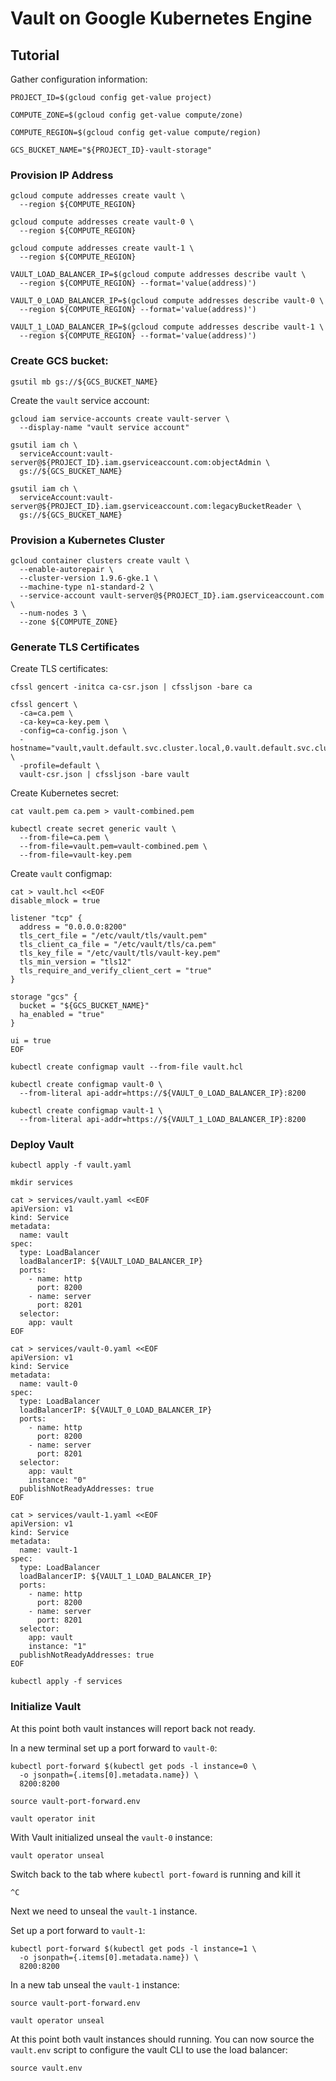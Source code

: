# Vault on Google Kubernetes Engine

## Tutorial

Gather configuration information:

```
PROJECT_ID=$(gcloud config get-value project)
```

```
COMPUTE_ZONE=$(gcloud config get-value compute/zone)
```

```
COMPUTE_REGION=$(gcloud config get-value compute/region)
```

```
GCS_BUCKET_NAME="${PROJECT_ID}-vault-storage"
```

### Provision IP Address

```
gcloud compute addresses create vault \
  --region ${COMPUTE_REGION}
```

```
gcloud compute addresses create vault-0 \
  --region ${COMPUTE_REGION}
```

```
gcloud compute addresses create vault-1 \
  --region ${COMPUTE_REGION}
```

```
VAULT_LOAD_BALANCER_IP=$(gcloud compute addresses describe vault \
  --region ${COMPUTE_REGION} --format='value(address)')
```

```
VAULT_0_LOAD_BALANCER_IP=$(gcloud compute addresses describe vault-0 \
  --region ${COMPUTE_REGION} --format='value(address)')
```

```
VAULT_1_LOAD_BALANCER_IP=$(gcloud compute addresses describe vault-1 \
  --region ${COMPUTE_REGION} --format='value(address)')
```

### Create GCS bucket:

```
gsutil mb gs://${GCS_BUCKET_NAME}
```

Create the `vault` service account:

```
gcloud iam service-accounts create vault-server \
  --display-name "vault service account"
```

```
gsutil iam ch \
  serviceAccount:vault-server@${PROJECT_ID}.iam.gserviceaccount.com:objectAdmin \
  gs://${GCS_BUCKET_NAME}
```

```
gsutil iam ch \
  serviceAccount:vault-server@${PROJECT_ID}.iam.gserviceaccount.com:legacyBucketReader \
  gs://${GCS_BUCKET_NAME}
```

### Provision a Kubernetes Cluster

```
gcloud container clusters create vault \
  --enable-autorepair \
  --cluster-version 1.9.6-gke.1 \
  --machine-type n1-standard-2 \
  --service-account vault-server@${PROJECT_ID}.iam.gserviceaccount.com \
  --num-nodes 3 \
  --zone ${COMPUTE_ZONE}
```

### Generate TLS Certificates

Create TLS certificates:

```
cfssl gencert -initca ca-csr.json | cfssljson -bare ca
```

```
cfssl gencert \
  -ca=ca.pem \
  -ca-key=ca-key.pem \
  -config=ca-config.json \
  -hostname="vault,vault.default.svc.cluster.local,0.vault.default.svc.cluster.local,1.vault.default.svc.cluster.local,localhost,127.0.0.1,${VAULT_LOAD_BALANCER_IP},${VAULT_0_LOAD_BALANCER_IP},${VAULT_1_LOAD_BALANCER_IP}" \
  -profile=default \
  vault-csr.json | cfssljson -bare vault
```

Create Kubernetes secret:

```
cat vault.pem ca.pem > vault-combined.pem
```

```
kubectl create secret generic vault \
  --from-file=ca.pem \
  --from-file=vault.pem=vault-combined.pem \
  --from-file=vault-key.pem
```

Create `vault` configmap:

```
cat > vault.hcl <<EOF
disable_mlock = true

listener "tcp" {
  address = "0.0.0.0:8200"
  tls_cert_file = "/etc/vault/tls/vault.pem"
  tls_client_ca_file = "/etc/vault/tls/ca.pem"
  tls_key_file = "/etc/vault/tls/vault-key.pem"
  tls_min_version = "tls12"
  tls_require_and_verify_client_cert = "true"
}

storage "gcs" {
  bucket = "${GCS_BUCKET_NAME}"
  ha_enabled = "true"
}

ui = true
EOF
```

```
kubectl create configmap vault --from-file vault.hcl
```

```
kubectl create configmap vault-0 \
  --from-literal api-addr=https://${VAULT_0_LOAD_BALANCER_IP}:8200
```

```
kubectl create configmap vault-1 \
  --from-literal api-addr=https://${VAULT_1_LOAD_BALANCER_IP}:8200
```

### Deploy Vault

```
kubectl apply -f vault.yaml
```

```
mkdir services
```

```
cat > services/vault.yaml <<EOF
apiVersion: v1
kind: Service
metadata:
  name: vault
spec:
  type: LoadBalancer
  loadBalancerIP: ${VAULT_LOAD_BALANCER_IP}
  ports:
    - name: http
      port: 8200
    - name: server
      port: 8201
  selector:
    app: vault
EOF
```

```
cat > services/vault-0.yaml <<EOF
apiVersion: v1
kind: Service
metadata:
  name: vault-0
spec:
  type: LoadBalancer
  loadBalancerIP: ${VAULT_0_LOAD_BALANCER_IP}
  ports:
    - name: http
      port: 8200
    - name: server
      port: 8201
  selector:
    app: vault
    instance: "0"
  publishNotReadyAddresses: true
EOF
```

```
cat > services/vault-1.yaml <<EOF
apiVersion: v1
kind: Service
metadata:
  name: vault-1
spec:
  type: LoadBalancer
  loadBalancerIP: ${VAULT_1_LOAD_BALANCER_IP}
  ports:
    - name: http
      port: 8200
    - name: server
      port: 8201
  selector:
    app: vault
    instance: "1"
  publishNotReadyAddresses: true
EOF
```

```
kubectl apply -f services
```

### Initialize Vault

At this point both vault instances will report back not ready.

In a new terminal set up a port forward to `vault-0`:

```
kubectl port-forward $(kubectl get pods -l instance=0 \
  -o jsonpath={.items[0].metadata.name}) \
  8200:8200
```

```
source vault-port-forward.env
```

```
vault operator init
```

With Vault initialized unseal the `vault-0` instance:

```
vault operator unseal
```

Switch back to the tab where `kubectl port-foward` is running and kill it

```
^C
```

Next we need to unseal the `vault-1` instance.

Set up a port forward to `vault-1`:

```
kubectl port-forward $(kubectl get pods -l instance=1 \
  -o jsonpath={.items[0].metadata.name}) \
  8200:8200
```

In a new tab unseal the `vault-1` instance:

```
source vault-port-forward.env
```

```
vault operator unseal
```

At this point both vault instances should running. You can now source the `vault.env` script to configure the vault CLI to use the load balancer:

```
source vault.env
```
